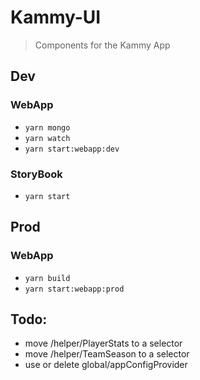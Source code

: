 # Kammy-UI

 > Components for the Kammy App
 
## Dev

### WebApp
 * `yarn mongo`
 * `yarn watch`
 * `yarn start:webapp:dev`

### StoryBook
 * `yarn start`

## Prod

### WebApp
 * `yarn build`
 * `yarn start:webapp:prod`

## Todo:

 * move /helper/PlayerStats to a selector
 * move /helper/TeamSeason to a selector
 * use or delete global/appConfigProvider
